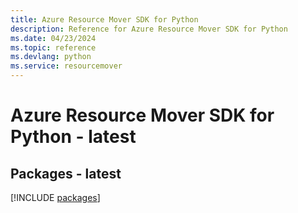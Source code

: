 ```yaml
---
title: Azure Resource Mover SDK for Python
description: Reference for Azure Resource Mover SDK for Python
ms.date: 04/23/2024
ms.topic: reference
ms.devlang: python
ms.service: resourcemover
---
```

# Azure Resource Mover SDK for Python - latest
## Packages - latest
[!INCLUDE [packages](resource-mover-index.md)]